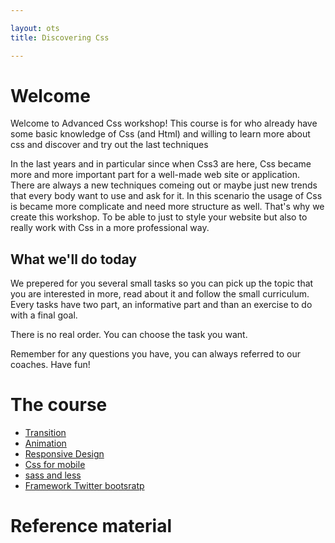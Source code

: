 ```yaml
---

layout: ots
title: Discovering Css

---
```

# Welcome

Welcome to Advanced Css workshop! This course is for who already have some basic
knowledge of Css (and Html) and willing to learn more about css and discover and
try out the last techniques 

In the last years and in particular since when Css3 are here, Css became more and 
more important part for a well-made web site or application.
There are always a new techniques comeing out or maybe just new trends that every 
body want to use and ask for it. 
In this scenario the usage of Css is became more complicate and need more structure
as well. 
That's why we create this workshop. To be able to just to style your website but 
also to really work with Css in a more professional way.


## What we'll do today

We prepered for you several small tasks so you can pick up the topic that you
are interested in more, read about it and follow the small curriculum.
Every tasks have two part, an informative part and than an exercise to do
with a final goal.

There is no real order. You can choose the task you want.

Remember for any questions you have, you can always referred to our coaches.
Have fun!

# The course

* [Transition](/core/transition.html)
* [Animation](core/animation.html)
* [Responsive Design](core/responsive.html)
* [Css for mobile](core/mobile.html)
* [sass and less](core/sass-less.html)
* [Framework Twitter bootsratp](core/framework.html)


# Reference material







